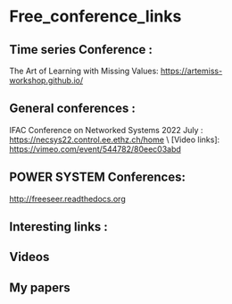 # Free_conference_links

## Time series Conference :
The Art of Learning with Missing Values: https://artemiss-workshop.github.io/
## General conferences :

IFAC Conference on Networked Systems 2022 July : https://necsys22.control.ee.ethz.ch/home \\
[Video links]: https://vimeo.com/event/544782/80eec03abd
## POWER SYSTEM Conferences:

http://freeseer.readthedocs.org
## Interesting links :

## Videos

## My papers

[freeseer-logo]: http://i.imgur.com/tqivk.png
[build-status]: https://travis-ci.org/Freeseer/freeseer "Build status"
[build-status-badge]: https://travis-ci.org/Freeseer/freeseer.png?branch=master
[coverage-status]: https://coveralls.io/r/Freeseer/freeseer "Test coverage"
[coverage-status-badge]: https://coveralls.io/repos/Freeseer/freeseer/badge.png
[pypi-version]: https://crate.io/packages/freeseer "Latest version hosted on PyPi"
[pypi-version-badge]: https://pypip.in/v/freeseer/badge.png
[pypi-downloads]: https://crate.io/packages/freeseer "Number of downloads from PyPi"
[pypi-downloads-badge]: https://pypip.in/d/freeseer/badge.png
